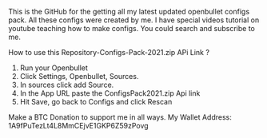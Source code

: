 This is the GitHub for the getting all my latest updated openbullet configs pack.
All these configs were created by me.
I have special videos tutorial on youtube teaching how to make configs.
You could search and subscribe to me.


How to use this Repository-Configs-Pack-2021.zip APi Link ?
1. Run your Openbullet
2. Click Settings, Openbullet, Sources.
3. In sources click add Source.
4. In the App URL paste the ConfigsPack2021.zip Api link
5. Hit Save, go back to Configs and click Rescan


Make a BTC Donation to support me in all ways.
My Wallet Address: 1A9fPuTezLt4L8MmCEjvE1GKP6Z59zPovg
